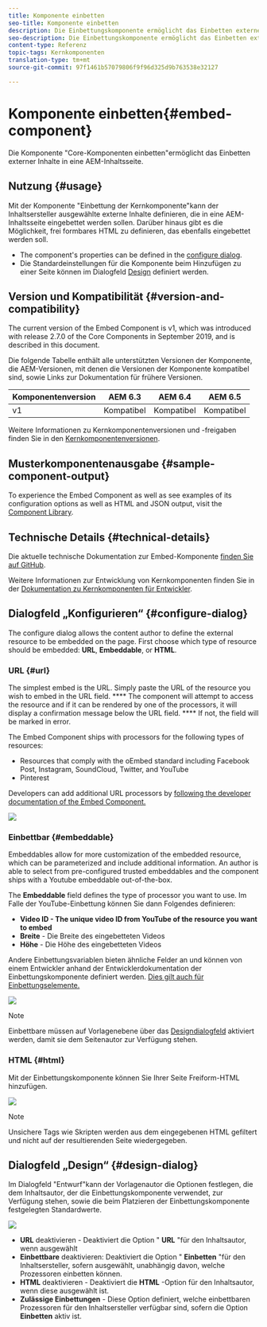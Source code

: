 ```yaml
---
title: Komponente einbetten
seo-title: Komponente einbetten
description: Die Einbettungskomponente ermöglicht das Einbetten externer Inhalte in eine AEM-Inhaltsseite.
seo-description: Die Einbettungskomponente ermöglicht das Einbetten externer Inhalte in eine AEM-Inhaltsseite.
content-type: Referenz
topic-tags: Kernkomponenten
translation-type: tm+mt
source-git-commit: 97f1461b57079806f9f96d325d9b763538e32127

---
```



# Komponente einbetten{#embed-component}

Die Komponente "Core-Komponenten einbetten"ermöglicht das Einbetten externer Inhalte in eine AEM-Inhaltsseite.

## Nutzung {#usage}

Mit der Komponente "Einbettung der Kernkomponente"kann der Inhaltsersteller ausgewählte externe Inhalte definieren, die in eine AEM-Inhaltsseite eingebettet werden sollen. Darüber hinaus gibt es die Möglichkeit, frei formbares HTML zu definieren, das ebenfalls eingebettet werden soll.

* The component's properties can be defined in the [configure dialog](#configure-dialog).
* Die Standardeinstellungen für die Komponente beim Hinzufügen zu einer Seite können im Dialogfeld [Design](#design-dialog) definiert werden.

## Version und Kompatibilität {#version-and-compatibility}

The current version of the Embed Component is v1, which was introduced with release 2.7.0 of the Core Components in September 2019, and is described in this document.

Die folgende Tabelle enthält alle unterstützten Versionen der Komponente, die AEM-Versionen, mit denen die Versionen der Komponente kompatibel sind, sowie Links zur Dokumentation für frühere Versionen.

| Komponentenversion | AEM 6.3 | AEM 6.4 | AEM 6.5 |
|--- |--- |--- |---|
| v1 | Kompatibel | Kompatibel | Kompatibel |

Weitere Informationen zu Kernkomponentenversionen und -freigaben finden Sie in den [Kernkomponentenversionen](versions.md).

## Musterkomponentenausgabe {#sample-component-output}

To experience the Embed Component as well as see examples of its configuration options as well as HTML and JSON output, visit the [Component Library](http://opensource.adobe.com/aem-core-wcm-components/library/embed.html).

## Technische Details {#technical-details}

Die aktuelle technische Dokumentation zur Embed-Komponente [finden Sie auf GitHub](https://github.com/adobe/aem-core-wcm-components/tree/master/content/src/content/jcr_root/apps/core/wcm/components/embed/v1/embed).

Weitere Informationen zur Entwicklung von Kernkomponenten finden Sie in der [Dokumentation zu Kernkomponenten für Entwickler](developing.md).

## Dialogfeld „Konfigurieren“ {#configure-dialog}

The configure dialog allows the content author to define the external resource to be embedded on the page. First choose which type of resource should be embedded: **URL**, **Embeddable**, or **HTML**.

### URL {#url}

The simplest embed is the URL. Simply paste the URL of the resource you wish to embed in the URL field. **** The component will attempt to access the resource and if it can be rendered by one of the processors, it will display a confirmation message below the URL field. **** If not, the field will be marked in error.

The Embed Component ships with processors for the following types of resources:

* Resources that comply with the oEmbed standard including Facebook Post, Instagram, SoundCloud, Twitter, and YouTube[](https://oembed.com/)
* Pinterest

Developers can add additional URL processors by [following the developer documentation of the Embed Component.](https://github.com/adobe/aem-core-wcm-components/tree/master/content/src/content/jcr_root/apps/core/wcm/components/embed/v1/embed#extending-the-embed-component)

![](assets/screen-shot-2019-09-25-10.08.29.png)

### Einbettbar {#embeddable}

Embeddables allow for more customization of the embedded resource, which can be parameterized and include additional information. An author is able to select from pre-configured trusted embeddables and the component ships with a Youtube embeddable out-of-the-box.

The **Embeddable** field defines the type of processor you want to use. Im Falle der YouTube-Einbettung können Sie dann Folgendes definieren:

* **Video ID - The unique video ID from YouTube of the resource you want to embed**
* **Breite** - Die Breite des eingebetteten Videos
* **Höhe** - Die Höhe des eingebetteten Videos

Andere Einbettungsvariablen bieten ähnliche Felder an und können von einem Entwickler anhand der Entwicklerdokumentation der Einbettungskomponente definiert werden. [Dies gilt auch für Einbettungselemente.](https://github.com/adobe/aem-core-wcm-components/tree/master/content/src/content/jcr_root/apps/core/wcm/components/embed/v1/embed#extending-the-embed-component)

![](assets/screen-shot-2019-09-25-10.15.00.png)

>[!NOTE]
>Einbettbare müssen auf Vorlagenebene über das [Designdialogfeld](#design-dialog) aktiviert werden, damit sie dem Seitenautor zur Verfügung stehen.

### HTML {#html}

Mit der Einbettungskomponente können Sie Ihrer Seite Freiform-HTML hinzufügen.

![](assets/screen-shot-2019-09-25-10.20.00.png)

>[!NOTE]
>Unsichere Tags wie Skripten werden aus dem eingegebenen HTML gefiltert und nicht auf der resultierenden Seite wiedergegeben.

## Dialogfeld „Design“ {#design-dialog}

Im Dialogfeld "Entwurf"kann der Vorlagenautor die Optionen festlegen, die dem Inhaltsautor, der die Einbettungskomponente verwendet, zur Verfügung stehen, sowie die beim Platzieren der Einbettungskomponente festgelegten Standardwerte.

![](assets/screen-shot-2019-09-25-10.25.28.png)

* **URL** deaktivieren - Deaktiviert die Option " **URL** "für den Inhaltsautor, wenn ausgewählt
* **Einbettbare** deaktivieren: Deaktiviert die Option " **Einbetten** "für den Inhaltsersteller, sofern ausgewählt, unabhängig davon, welche Prozessoren einbetten können.
* **HTML** deaktivieren - Deaktiviert die **HTML** -Option für den Inhaltsautor, wenn diese ausgewählt ist.
* **Zulässige Einbettungen** - Diese Option definiert, welche einbettbaren Prozessoren für den Inhaltsersteller verfügbar sind, sofern die Option **Einbetten** aktiv ist.
